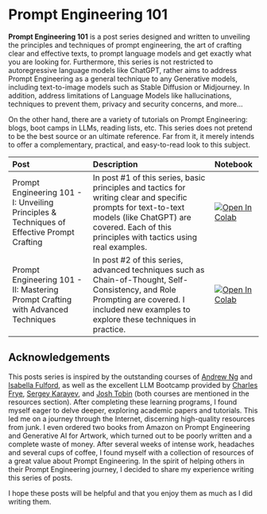 # Prompt Engineering 101

**Prompt Engineering 101** is a post series designed and written to unveiling the principles and techniques of
prompt engineering, the art of crafting clear and effective texts, to prompt language models and get exactly what you
are looking for. Furthermore, this series is not restricted to autoregressive language models like ChatGPT, rather aims
to address Prompt Engineering as a general technique to any Generative models, including text-to-image models such as
Stable Diffusion or Midjourney. In addition, address limitations of Language Models like hallucinations, techniques to
prevent them, privacy and security concerns, and more…

On the other hand, there are a variety of tutorials on Prompt Engineering: blogs, boot camps in LLMs, reading lists,
etc. This series does not pretend to be the best source or an ultimate reference. Far from it, it merely intends to
offer a complementary, practical, and easy-to-read look to this subject.

| Post                                                                                       | Description                                                                                                                                                                                                  | Notebook                                                                                                                                                         |  
|:-------------------------------------------------------------------------------------------|:-------------------------------------------------------------------------------------------------------------------------------------------------------------------------------------------------------------|:-----------------------------------------------------------------------------------------------------------------------------------------------------------------|
| Prompt Engineering 101 - I: Unveiling Principles & Techniques of Effective Prompt Crafting | In post #1 of this series, basic principles and tactics for writing clear and specific prompts for text-to-text models (like ChatGPT) are covered. Each of this principles with tactics using real examples. | [![Open In Colab](https://colab.research.google.com/assets/colab-badge.svg)](https://drive.google.com/file/d/1XijrxSQw-HOk61yWx43bGuTJx870Jqnw/view?usp=sharing) |
| Prompt Engineering 101 -  II: Mastering Prompt Crafting with Advanced Techniques  | In post #2 of this series, advanced techniques such as Chain-of-Thought, Self-Consistency, and Role Prompting are covered. I included new examples to explore these techniques in practice. | [![Open In Colab](https://colab.research.google.com/assets/colab-badge.svg)](https://drive.google.com/file/d/10UPRoKYxUbbjVpMjV-7RJie_Cj0I1rv2/view?usp=sharing) |

## Acknowledgements

This posts series is inspired by the outstanding courses of [Andrew Ng](https://www.linkedin.com/in/andrewyng/)
and [Isabella Fulford](https://www.linkedin.com/in/isabella-fulford/), as well as the excellent LLM Bootcamp provided
by [Charles Frye](https://www.linkedin.com/in/charles-frye-38654abb/), [Sergey Karayev](https://www.linkedin.com/in/sergeykarayev/),
and [Josh Tobin](https://www.linkedin.com/in/josh-tobin-4b3b10a9) (both courses are mentioned in the resources section).
After completing these learning programs, I found myself eager to delve deeper, exploring academic papers and tutorials.
This led me on a journey through the Internet, discerning high-quality resources from junk. I even ordered two books
from Amazon on Prompt Engineering and Generative AI for Artwork, which turned out to be poorly written and a complete
waste of money. After several weeks of intense work, headaches and several cups of coffee, I found myself with a
collection of resources of a great value about Prompt Engineering. In the spirit of helping others in their Prompt
Engineering journey, I decided to share my experience writing this series of posts.

I hope these posts will be helpful and that you enjoy them as much as I did writing them.
